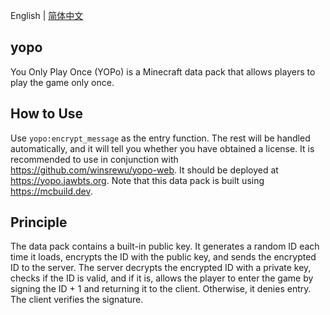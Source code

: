 English | [简体中文](README_zh_CN.md)  

## yopo

You Only Play Once (YOPo) is a Minecraft data pack that allows players to play the game only once.

## How to Use

Use `yopo:encrypt_message` as the entry function. The rest will be handled automatically, and it will tell you whether you have obtained a license.
It is recommended to use in conjunction with https://github.com/winsrewu/yopo-web. It should be deployed at https://yopo.jawbts.org.
Note that this data pack is built using https://mcbuild.dev.

## Principle

The data pack contains a built-in public key. It generates a random ID each time it loads, encrypts the ID with the public key, and sends the encrypted ID to the server. The server decrypts the encrypted ID with a private key, checks if the ID is valid, and if it is, allows the player to enter the game by signing the ID + 1 and returning it to the client. Otherwise, it denies entry. The client verifies the signature.